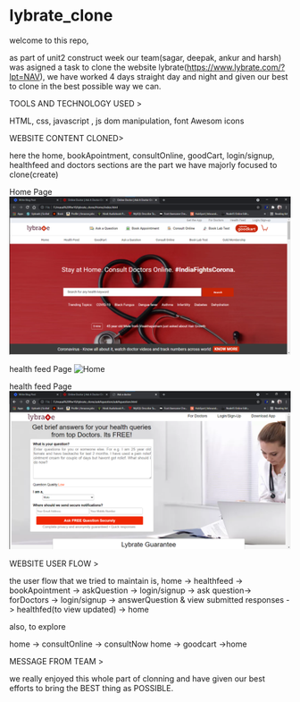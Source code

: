 # lybrate_clone

welcome to this repo,

as part of unit2 construct week our team(sagar, deepak, ankur and harsh) was asigned a task to clone the website lybrate(https://www.lybrate.com/?lpt=NAV), we have worked 4 days straight day and night and given our best to clone in the best possible way we can.

TOOLS AND TECHNOLOGY USED >

HTML, css, javascript , js dom manipulation, font Awesom icons

WEBSITE CONTENT CLONED>

here the home, bookApointment, consultOnline, goodCart, login/signup, healthfeed and doctors sections are the part we have majorly focused to clone(create)

Home Page
![Home](images/home.png)

health feed Page
![Home](images/healthfeed.png)

health feed Page
![Home](images/askques.png)

WEBSITE USER FLOW >

the user flow that we tried to maintain is,
home -> healthfeed -> bookApointment -> askQuestion -> login/signup -> ask question-> forDoctors -> login/signup -> answerQuestion & view submitted responses -> healthfed(to view updated) -> home

also, to explore

home -> consultOnline -> consultNow
home -> goodcart ->home

MESSAGE FROM TEAM >

we really enjoyed this whole part of clonning and have given our best efforts to bring the BEST thing as POSSIBLE.
